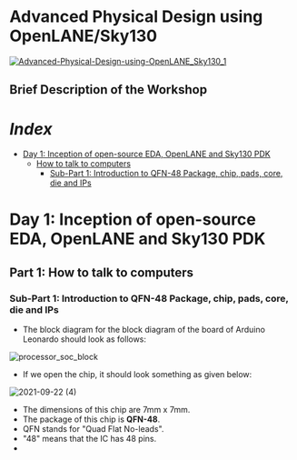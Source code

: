 # Advanced Physical Design using OpenLANE/Sky130

[![Advanced-Physical-Design-using-OpenLANE_Sky130_1](https://user-images.githubusercontent.com/89193562/134464331-c6dbf721-80f0-4efa-98fa-820c485e9373.png)](https://www.vlsisystemdesign.com/advanced-physical-design-using-openlane-sky130/)

## Brief Description of the Workshop

# *Index*

- [Day 1: Inception of open-source EDA, OpenLANE and Sky130 PDK](https://github.com/VrushabhDamle/sky130AdvancedPhysicalDesignWorkshop/blob/main/README.md#day-1-inception-of-open-source-eda-openlane-and-sky130-pdk)
    - [How to talk to computers](https://github.com/VrushabhDamle/sky130AdvancedPhysicalDesignWorkshop/blob/main/README.md#part-1-how-to-talk-to-computers)
        - [Sub-Part 1: Introduction to QFN-48 Package, chip, pads, core, die and IPs](https://github.com/VrushabhDamle/sky130AdvancedPhysicalDesignWorkshop/blob/main/README.md#sub-part-1-introduction-to-qfn-48-package-chip-pads-core-die-and-ips)

# Day 1: Inception of open-source EDA, OpenLANE and Sky130 PDK

## Part 1: How to talk to computers

### Sub-Part 1: Introduction to QFN-48 Package, chip, pads, core, die and IPs

- The block diagram for the block diagram of the board of Arduino Leonardo should look as follows:

![processor_soc_block](https://user-images.githubusercontent.com/89193562/134467899-dd1fdfe0-65c1-45ee-8067-56008061d9f6.JPG)

- If we open the chip, it should look something as given below:

![2021-09-22 (4)](https://user-images.githubusercontent.com/89193562/134468286-1fefb66d-1acf-460d-867e-faacf61f273e.png)

- The dimensions of this chip are 7mm x 7mm.
- The package of this chip is **QFN-48**.
- QFN stands for "Quad Flat No-leads".
- "48" means that the IC has 48 pins. 
- 
